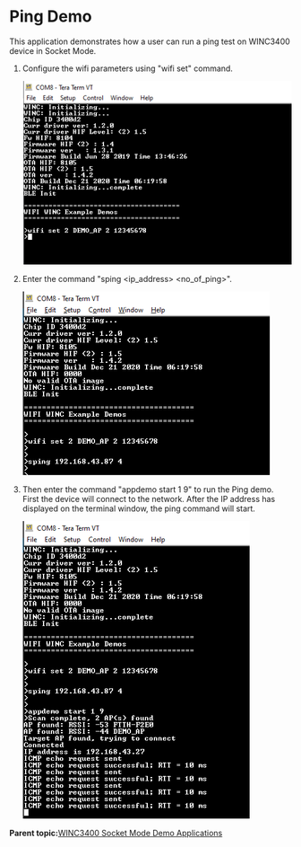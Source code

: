 # Ping Demo

This application demonstrates how a user can run a ping test on WINC3400 device in Socket Mode.

1.  Configure the wifi parameters using "wifi set" command.

    ![ping_demo_config](GUID-4DC916AC-6E5D-4F01-94F4-4D5AE0B066E8-low.png)

2.  Enter the command "sping <ip\_address\> <no\_of\_ping\>".

    ![sping_cmd](GUID-BB74EE8D-61AD-4D19-A022-24FF1FDB24D3-low.png)

3.  Then enter the command "appdemo start 1 9" to run the Ping demo. First the device will connect to the network. After the IP address has displayed on the terminal window, the ping command will start.

    ![ping_response](GUID-5296FDD9-296B-4EA6-AD1C-711B9D539A9C-low.png)


**Parent topic:**[WINC3400 Socket Mode Demo Applications](GUID-0F3F81B8-4EC2-400B-BA38-648D7FD12A61.md)

